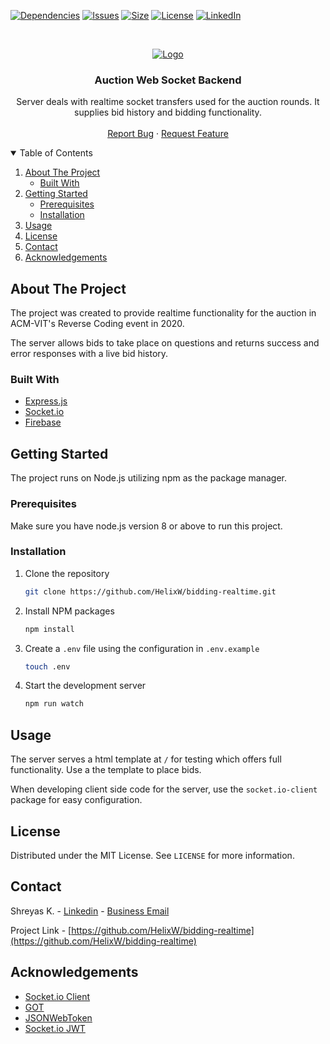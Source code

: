 <!-- PROJECT SHIELDS -->

[![Dependencies][dependencies-shield]][dependencies-url]
[![Issues][issues-shield]][issues-url]
[![Size][size-shield]][size-url]
[![License][license-shield]][license-url]
[![LinkedIn][linkedin-shield]][linkedin-url]

<!-- PROJECT LOGO -->
<br />
<p align="center">
  <a href="https://github.com/helixw/bidding-realtime">
    <img src="https://i.imgur.com/wkQe8KJ.png" alt="Logo">
  </a>

  <h3 align="center">Auction Web Socket Backend</h3>

  <p align="center">
    Server deals with realtime socket transfers used for the auction rounds. It supplies bid history and bidding functionality.
    <br />
    <br />
    <a href="https://github.com/HelixW/bidding-realtime/issues">Report Bug</a>
    ·
    <a href="https://github.com/HelixW/bidding-realtime/issues">Request Feature</a>
  </p>
</p>

<!-- TABLE OF CONTENTS -->
<details open="open">
  <summary>Table of Contents</summary>
  <ol>
    <li>
      <a href="#about-the-project">About The Project</a>
      <ul>
        <li><a href="#built-with">Built With</a></li>
      </ul>
    </li>
    <li>
      <a href="#getting-started">Getting Started</a>
      <ul>
        <li><a href="#prerequisites">Prerequisites</a></li>
        <li><a href="#installation">Installation</a></li>
      </ul>
    </li>
    <li><a href="#usage">Usage</a></li>
    <li><a href="#license">License</a></li>
    <li><a href="#contact">Contact</a></li>
    <li><a href="#acknowledgements">Acknowledgements</a></li>
  </ol>
</details>

<!-- ABOUT THE PROJECT -->

## About The Project

The project was created to provide realtime functionality for the auction in ACM-VIT's Reverse Coding event in 2020. 

The server allows bids to take place on questions and returns success and error responses with a live bid history.

### Built With

- [Express.js](https://expressjs.com/)
- [Socket.io](https://socket.io/)
- [Firebase](https://firebase.google.com/)

<!-- GETTING STARTED -->

## Getting Started

The project runs on Node.js utilizing npm as the package manager.

### Prerequisites

Make sure you have node.js version 8 or above to run this project.

### Installation

1. Clone the repository

   ```sh
   git clone https://github.com/HelixW/bidding-realtime.git
   ```

2. Install NPM packages
   ```sh
   npm install
   ```
3. Create a `.env` file using the configuration in `.env.example`
   ```sh
   touch .env
   ```
4. Start the development server
   ```sh
   npm run watch
   ```

<!-- USAGE -->

## Usage
The server serves a html template at `/` for testing which offers full functionality. Use a the template to place bids.

When developing client side code for the server, use the `socket.io-client` package for easy configuration.

<!-- LICENSE -->

## License

Distributed under the MIT License. See `LICENSE` for more information.

<!-- CONTACT -->

## Contact

Shreyas K. - [Linkedin](https://www.linkedin.com/in/shreyas-k-0aa77018b) - <a href="mailto:shreyas.2000@hotmail.com">Business Email</a>

Project Link - [https://github.com/HelixW/bidding-realtime](https://github.com/HelixW/bidding-realtime)

<!-- ACKNOWLEDGEMENTS -->

## Acknowledgements

- [Socket.io Client](https://socket.io/docs/v3/client-api/index.html)
- [GOT](https://github.com/sindresorhus/got)
- [JSONWebToken](https://jwt.io)
- [Socket.io JWT](https://www.npmjs.com/package/socketio-jwt)

<!-- LINKS & IMAGES -->

[dependencies-shield]: https://img.shields.io/david/helixw/bidding-realtime?style=for-the-badge
[dependencies-url]: https://github.com/HelixW/bidding-realtime/blob/master/package.json
[issues-shield]: https://img.shields.io/github/issues-raw/helixw/bidding-realtime?style=for-the-badge
[issues-url]: https://github.com/HelixW/bidding-realtime/issues
[size-shield]: https://img.shields.io/github/repo-size/helixw/bidding-realtime?style=for-the-badge
[size-url]: https://github.com/helixw/bidding-realtime
[license-shield]: https://img.shields.io/github/license/helixw/bidding-realtime?style=for-the-badge
[license-url]: https://github.com/HelixW/bidding-realtime/blob/master/LICENSE
[linkedin-shield]: https://img.shields.io/badge/Linkedin-View_Profile-blue?style=for-the-badge&logo=linkedin
[linkedin-url]: https://www.linkedin.com/in/shreyas-k-0aa77018b